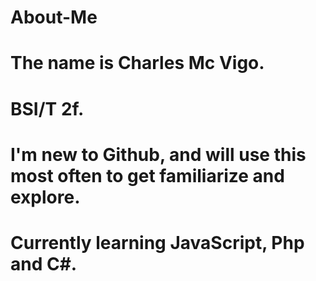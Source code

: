 # About-Me
# The name is Charles Mc Vigo.
# BSI/T 2f.
# I'm new to Github, and will use this most often to get familiarize and explore.
# Currently learning JavaScript, Php and C#.
